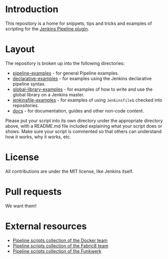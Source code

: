# Introduction

This repository is a home for snippets, tips and tricks and examples of scripting for the [Jenkins Pipeline plugin](https://github.com/jenkinsci/workflow-plugin/blob/master/README.md).

# Layout

The repository is broken up into the following directories:

* [pipeline-examples](pipeline-examples) - for general Pipeline examples.
* [declarative-examples](declarative-examples) - for examples using the Jenkins declarative pipeline syntax.
* [global-library-examples](global-library-examples) - for examples of how to write and use the global library on a Jenkins master.
* [jenkinsfile-examples](jenkinsfile-examples) - for examples of using `Jenkinsfile`s checked into repositories.
* [docs](docs) - for documentation, guides and other non-code content.

Please put your script into its own directory under the appropriate directory above, with a README.md file included explaining what your script does or shows. Make sure your script is commented so that others can understand how it works, why it works, etc.

# License

All contributions are under the MIT license, like Jenkins itself.

# Pull requests

We want them!

# External resources

* [Pipeline scripts collection of the Docker team](https://github.com/docker/jenkins-pipeline-scripts)
* [Pipeline scripts collection of the Fabric8 team](https://github.com/fabric8io/fabric8-pipeline-library)
* [Pipeline scripts collection of the Funkwerk](https://github.com/funkwerk/jenkins-workflow)
